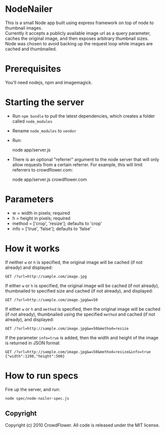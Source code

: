 # NodeNailer

This is a small Node app built using express framework on top of node to thumbnail images.  
Currently it accepts a publicly available image url as a query parameter, caches the original image, and then exposes arbitrary thumbnail sizes.  Node was chosen to avoid backing up the request loop while images are cached and thumbnailed.

# Prerequisites

You'll need nodejs, npm and imagemagick.

# Starting the server

* Run `npm bundle` to pull the latest dependencies, which creates a folder called `node_modules`
* Rename `node_modules` to `vendor`
* Run:

    node app/server.js

* There is an optional "referrer" argument to the node server that will only allow requests from a certain referrer.  For example, this will limit referrers to crowdflower.com:

    node app/server.js crowdflower.com

# Parameters

* w = width in pixels; required
* h = height in pixels; required
* method = ['crop', 'resize']; defaults to 'crop'
* info = ['true', 'false']; defaults to 'false'
    
# How it works
    
If neither `w` or `h` is specified, the original image will be cached (if not already) and displayed:

    GET /?url=http://sample.com/image.jpg
    
If either `w` or `h` is specified, the original image will be cached (if not already), thumbnailed to specified size and cached (if not already), and displayed:

    GET /?url=http://sample.com/image.jpg&w=50
    
If either `w` or `h` and `method` is specified, then the original image will be cached (if not already), thumbnailed using the specified `method` and cached (if not already), and displayed:

    GET /?url=http://sample.com/image.jpg&w=50&method=resize
    
If the parameter `info=true` is added, then the width and height of the image is returned in JSON format

    GET /?url=http://sample.com/image.jpg&w=50&method=resize&info=true
    {"width":1200,"height":500}
    
# How to run specs
Fire up the server, and run:

`node spec/node-nailer-spec.js`
    
## Copyright
    
Copyright (c) 2010 CrowdFlower. All code is released under the MIT license.
